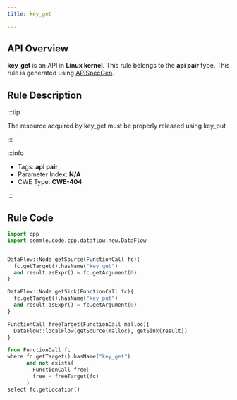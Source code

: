 ```yaml
---
title: key_get

---
```



## API Overview
**key_get** is an API in **Linux kernel**. This rule belongs to the **api pair** type. This rule is generated using [APISpecGen](../../tools/APISpecGen).
## Rule Description

:::tip

The resource acquired by key_get must be properly released using key_put

:::

:::info

- Tags: **api pair**
- Parameter Index: **N/A**
- CWE Type: **CWE-404**

:::

## Rule Code
```python
import cpp
import semmle.code.cpp.dataflow.new.DataFlow


DataFlow::Node getSource(FunctionCall fc){
  fc.getTarget().hasName("key_get")
  and result.asExpr() = fc.getArgument(0)
}

DataFlow::Node getSink(FunctionCall fc){
  fc.getTarget().hasName("key_put")
  and result.asExpr() = fc.getArgument(0)
}

FunctionCall freeTarget(FunctionCall malloc){
  DataFlow::localFlow(getSource(malloc), getSink(result))
}

from FunctionCall fc
where fc.getTarget().hasName("key_get")
      and not exists(
        FunctionCall free| 
        free = freeTarget(fc)
      )
select fc.getLocation()

    
```
